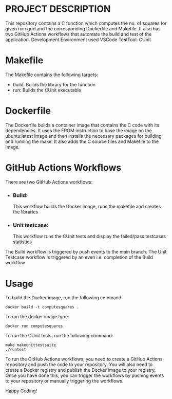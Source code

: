 # PROJECT DESCRIPTION
This repository contains a C function which computes the no. of squares for given nxn grid and the corresponding Dockerfile and Makefile.
It also has two GitHub Actions workflows that automate the build and test of the application.
Development Environment used VSCode
TestTool: CUnit

# Makefile
The Makefile contains the following targets:

- build: Builds the library for the function
- run: Builds the CUnit executable

# Dockerfile
The Dockerfile builds a container image that contains the C code with its dependencies. It uses the FROM instruction to base the image on the ubuntu:latest image and then installs the necessary packages for building and running the make. It also adds the C source files and Makefile to the image.

# GitHub Actions Workflows
There are two GitHub Actions workflows:

- ### Build:
    This workflow builds the Docker image, runs the makefile and creates the libraries
- ### Unit testcase:
    This workflow runs the CUnit tests and display the failed/pass testcases statistics

The Build workflow is triggered by push events to the main branch. 
The Unit Testcase workflow is triggered by an even i.e. completion of the Build workflow

# Usage
To build the Docker image, run the following command:

    docker build -t computesquares .

To run the docker image type:

    docker run computesquares

To run the CUnit tests, run the following command:

    make makeunittestsuite
    ./runtest

To run the GitHub Actions workflows, you need to create a GitHub Actions repository and push the code to your repository. You will also need to create a Docker registry and publish the Docker image to your registry. Once you have done this, you can trigger the workflows by pushing events to your repository or manually triggering the workflows.

Happy Coding!
